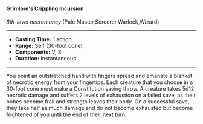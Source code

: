#### Grimlore's Crippling Incursion
*8th-level necromancy* (Pale Master,Sorcerer,Warlock,Wizard)
___
- **Casting Time:** 1 action
- **Range:** Self (30-foot cone)
- **Components:** V, S
- **Duration:** Instantaneous
---
You point an outstretched hand with fingers spread and emanate a blanket of necrotic energy from your fingertips. Each creature that you choose in a 30-foot cone must make a Constitution saving throw. A creature takes 5d12 necrotic damage and suffers 2 levels of exhaustion on a failed save, as their bones become frail and strength leaves their body. On a successful save, they take half as much damage and do not become exhausted but become frightened of you until the end of their next turn.
